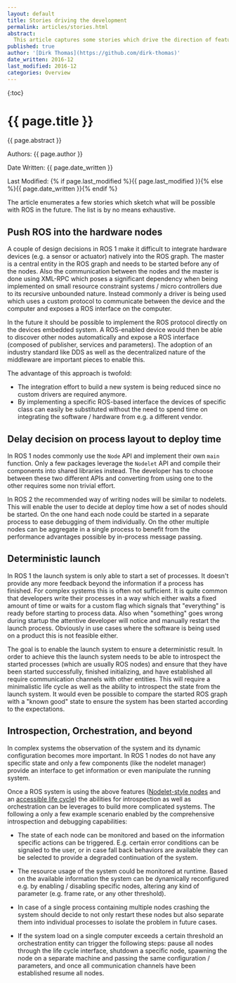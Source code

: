 ```yaml
---
layout: default
title: Stories driving the development
permalink: articles/stories.html
abstract:
  This article captures some stories which drive the direction of features in ROS.
published: true
author: '[Dirk Thomas](https://github.com/dirk-thomas)'
date_written: 2016-12
last_modified: 2016-12
categories: Overview
---
```


{:toc}

# {{ page.title }}

<div class="abstract" markdown="1">
{{ page.abstract }}
</div>

Authors: {{ page.author }}

Date Written: {{ page.date_written }}

Last Modified: {% if page.last_modified %}{{ page.last_modified }}{% else %}{{ page.date_written }}{% endif %}

The article enumerates a few stories which sketch what will be possible with ROS in the future.
The list is by no means exhaustive.

## Push ROS into the hardware nodes

A couple of design decisions in ROS 1 make it difficult to integrate hardware devices (e.g. a sensor or actuator) natively into the ROS graph.
The master is a central entity in the ROS graph and needs to be started before any of the nodes.
Also the communication between the nodes and the master is done using XML-RPC which poses a significant dependency when being implemented on small resource constraint systems / micro controllers due to its recursive unbounded nature.
Instead commonly a driver is being used which uses a custom protocol to communicate between the device and the computer and exposes a ROS interface on the computer.

In the future it should be possible to implement the ROS protocol directly on the devices embedded system.
A ROS-enabled device would then be able to discover other nodes automatically and expose a ROS interface (composed of publisher, services and parameters).
The adoption of an industry standard like DDS as well as the decentralized nature of the middleware are important pieces to enable this.

The advantage of this approach is twofold:

- The integration effort to build a new system is being reduced since no custom drivers are required anymore.
- By implementing a specific ROS-based interface the devices of specific class can easily be substituted without the need to spend time on integrating the software / hardware from e.g. a different vendor.

## Delay decision on process layout to deploy time

In ROS 1 nodes commonly use the `Node` API and implement their own `main` function.
Only a few packages leverage the `Nodelet` API and compile their components into shared libraries instead.
The developer has to choose between these two different APIs and converting from using one to the other requires some non trivial effort.

In ROS 2 the recommended way of writing nodes will be similar to nodelets.
This will enable the user to decide at deploy time how a set of nodes should be started.
On the one hand each node could be started in a separate process to ease debugging of them individually.
On the other multiple nodes can be aggregate in a single process to benefit from the performance advantages possible by in-process message passing.

## Deterministic launch

In ROS 1 the launch system is only able to start a set of processes.
It doesn't provide any more feedback beyond the information if a process has finished.
For complex systems this is often not sufficient.
It is quite common that developers write their processes in a way which either waits a fixed amount of time or waits for a custom flag which signals that "everything" is ready before starting to process data.
Also when "something" goes wrong during startup the attentive developer will notice and manually restart the launch process.
Obviously in use cases where the software is being used on a product this is not feasible either.

The goal is to enable the launch system to ensure a deterministic result.
In order to achieve this the launch system needs to be able to introspect the started processes (which are usually ROS nodes) and ensure that they have been started successfully, finished initializing, and have established all require communication channels with other entities.
This will require a minimalistic life cycle as well as the ability to introspect the state from the launch system.
It would even be possible to compare the started ROS graph with a "known good" state to ensure the system has been started according to the expectations.

## Introspection, Orchestration, and beyond

In complex systems the observation of the system and its dynamic configuration becomes more important.
In ROS 1 nodes do not have any specific state and only a few components (like the nodelet manager) provide an interface to get information or even manipulate the running system.

Once a ROS system is using the above features ([Nodelet-style nodes](#delay-decision-on-process-layout-to-deploy-time) and an [accessible life cycle](#delay-decision-on-process-layout-to-deploy-time)) the abilities for introspection as well as orchestration can be leverages to build more complicated systems.
The following a only a few example scenario enabled by the comprehensive introspection and debugging capabilities:

- The state of each node can be monitored and based on the information specific actions can be triggered.
  E.g. certain error conditions can be signaled to the user, or in case fall back behaviors are available they can be selected to provide a degraded continuation of the system.

- The resource usage of the system could be monitored at runtime.
  Based on the available information the system can be dynamically reconfigured e.g. by enabling / disabling specific nodes, altering any kind of parameter (e.g. frame rate, or any other threshold).

- In case of a single process containing multiple nodes crashing the system should decide to not only restart these nodes but also separate them into individual processes to isolate the problem in future cases.

- If the system load on a single computer exceeds a certain threshold an orchestration entity can trigger the following steps: pause all nodes through the life cycle interface, shutdown a specific node, spawning the node on a separate machine and passing the same configuration / parameters, and once all communication channels have been established resume all nodes.
